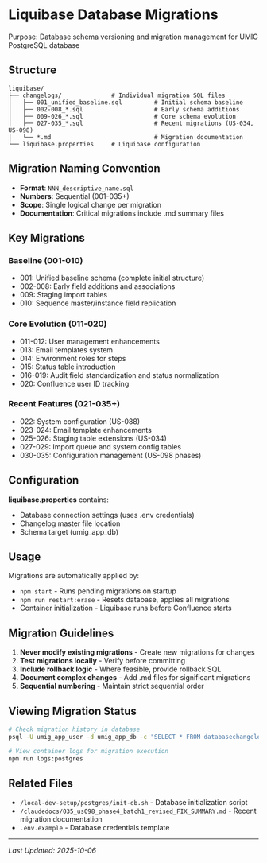 # Liquibase Database Migrations

Purpose: Database schema versioning and migration management for UMIG PostgreSQL database

## Structure

```
liquibase/
├── changelogs/              # Individual migration SQL files
│   ├── 001_unified_baseline.sql         # Initial schema baseline
│   ├── 002-008_*.sql                    # Early schema additions
│   ├── 009-026_*.sql                    # Core schema evolution
│   ├── 027-035_*.sql                    # Recent migrations (US-034, US-098)
│   └── *.md                             # Migration documentation
└── liquibase.properties     # Liquibase configuration
```

## Migration Naming Convention

- **Format**: `NNN_descriptive_name.sql`
- **Numbers**: Sequential (001-035+)
- **Scope**: Single logical change per migration
- **Documentation**: Critical migrations include .md summary files

## Key Migrations

### Baseline (001-010)

- 001: Unified baseline schema (complete initial structure)
- 002-008: Early field additions and associations
- 009: Staging import tables
- 010: Sequence master/instance field replication

### Core Evolution (011-020)

- 011-012: User management enhancements
- 013: Email templates system
- 014: Environment roles for steps
- 015: Status table introduction
- 016-019: Audit field standardization and status normalization
- 020: Confluence user ID tracking

### Recent Features (021-035+)

- 022: System configuration (US-088)
- 023-024: Email template enhancements
- 025-026: Staging table extensions (US-034)
- 027-029: Import queue and system config tables
- 030-035: Configuration management (US-098 phases)

## Configuration

**liquibase.properties** contains:

- Database connection settings (uses .env credentials)
- Changelog master file location
- Schema target (umig_app_db)

## Usage

Migrations are automatically applied by:

- `npm start` - Runs pending migrations on startup
- `npm run restart:erase` - Resets database, applies all migrations
- Container initialization - Liquibase runs before Confluence starts

## Migration Guidelines

1. **Never modify existing migrations** - Create new migrations for changes
2. **Test migrations locally** - Verify before committing
3. **Include rollback logic** - Where feasible, provide rollback SQL
4. **Document complex changes** - Add .md files for significant migrations
5. **Sequential numbering** - Maintain strict sequential order

## Viewing Migration Status

```bash
# Check migration history in database
psql -U umig_app_user -d umig_app_db -c "SELECT * FROM databasechangelog ORDER BY dateexecuted DESC LIMIT 10;"

# View container logs for migration execution
npm run logs:postgres
```

## Related Files

- `/local-dev-setup/postgres/init-db.sh` - Database initialization script
- `/claudedocs/035_us098_phase4_batch1_revised_FIX_SUMMARY.md` - Recent migration documentation
- `.env.example` - Database credentials template

---

_Last Updated: 2025-10-06_
